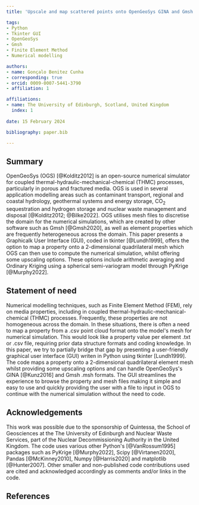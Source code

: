 ```yaml
---
title: 'Upscale and map scattered points onto OpenGeoSys GINA and Gmsh meshes formats: a Tkinter Graphical User Interface Python code'

tags:
- Python
- Tkinter GUI
- OpenGeoSys
- Gmsh
- Finite Element Method
- Numerical modelling

authors:
- name: Gonçalo Benitez Cunha
- corresponding: true
- orcid: 0009-0007-5441-3790
- affiliation: 1

affiliations:
- name: The University of Edinburgh, Scotland, United Kingdom
  index: 1
  
date: 15 February 2024

bibliography: paper.bib

---
```



## Summary

OpenGeoSys (OGS) [@Kolditz2012] is an open-source numerical simulator for coupled thermal-hydraulic-mechanical-chemical (THMC) processes, particularly in porous and fractured media. OGS is used in several application modelling areas such as contaminant transport, regional and coastal hydrology, geothermal systems and energy storage, CO<sub>2</sub> sequestration and hydrogen storage and nuclear waste management and disposal [@Kolditz2012; @Bilke2022]. OGS utilises mesh files to discretise the domain for the numerical simulations, which are created by other software such as Gmsh [@Gmsh2020], as well as element properties which are frequently heterogeneous across the domain.
This paper presents a Graphicalk User Interface (GUI), coded in tkinter [@Lundh1999], offers the option to map a property onto a 2-dimensional quadrilateral mesh which OGS can then use to compute the numerical simulation, whilst offering some upscaling options. These options include arithmetic averaging and Ordinary Kriging using a spherical semi-variogram model through PyKrige [@Murphy2022].


## Statement of need

Numerical modelling techniques, such as Finite Element Method (FEM), rely on media properties, including in coupled thermal-hydraulic-mechanical-chemical (THMC) processes. Frequently, these properties are not homogeneous across the domain. In these situations, there is often a need to map a property from a .csv point cloud format onto the model's mesh for numerical simulation. This would look like a property value per element .txt or .csv file, requiring prior data structure formats and coding knowledge.
In this paper, we try to partially bridge that gap by presenting a user-friendly graphical user interface (GUI) writen in Python using tkinter [Lundh1999]. The code maps a property onto a 2-dimensional quadrilateral element mesh whilst providing some upscaling options and can handle OpenGeoSys's GINA [@Kunz2016] and Gmsh .msh formats.
The GUI streamlines the experience to browse the property and mesh files making it simple and easy to use and quickly providing the user with a file to input in OGS to continue with the numerical simulation without the need to code.


## Acknowledgements

This work was possible due to the sponsorship of Quintessa, the School of Geosciences at the The University of Edinburgh and Nuclear Waste Services, part of the Nuclear Decommissioning Authority in the United Kingdom.
The code uses various other Python's [@VanRossum1995] packages such as PyKrige [@Murphy2022], Scipy [@Virtanen2020], Pandas [@McKinney2010], Numpy [@Harris2020] and matplotlib [@Hunter2007]. Other smaller and non-published code contributions used are cited and acknowledged accordingly as comments and/or links in the code.


## References


